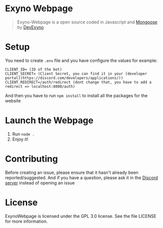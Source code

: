 # Exyno Webpage
> Exyno-Webpage is a open source coded in Javascript and [Mongoose](https://mongoosejs.com/docs/api.html) by [DevExyno](https://github.com/DevExyno/)

# Setup
You need to create `.env` file and you have configure the values for example:
```
CLIENT_ID= (ID of the bot)
CLIENT_SECRET= (Client Secret, you can find it in your [developer portal](https://discord.com/developers/applications/))
CLIENT_REDIRECT=/auth/redirect (dont change that, you have to add a redirect => localhost:8080/auth)

```
And then you have to run `npm install` to install all the packages for the website 

# Launch the Webpage

1. Run `node .`
2. Enjoy it!

# Contributing
Before creating an issue, please ensure that it hasn't already been reported/suggested. And if you have a question, please ask it in the [Discord server](https://discord.gg/bknyd5q) instead of opening an issue

# License
ExynoWebpage is licensed under the GPL 3.0 license. See the file LICENSE for more information.

